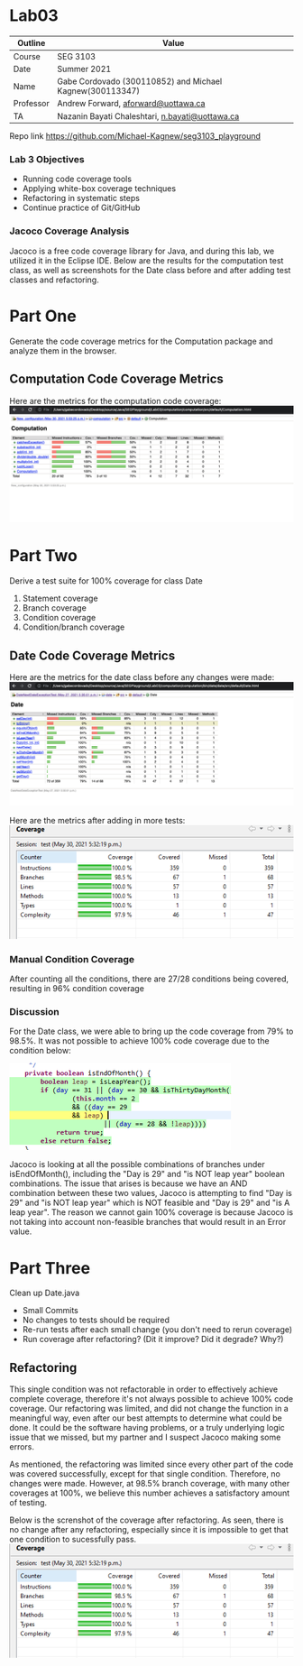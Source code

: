 # Lab03
| Outline | Value |
| --- | --- |
| Course | SEG 3103 |
| Date | Summer 2021 |
| Name | Gabe Cordovado (300110852) and Michael Kagnew(300113347)  |
| Professor | Andrew Forward, aforward@uottawa.ca |
| TA | Nazanin Bayati Chaleshtari, n.bayati@uottawa.ca |

Repo link https://github.com/Michael-Kagnew/seg3103_playground

### Lab 3 Objectives
- Running code coverage tools
- Applying white-box coverage techniques 
- Refactoring in systematic steps 
- Continue practice of Git/GitHub

### Jacoco Coverage Analysis
Jacoco is a free code coverage library for Java, and during this lab, we utilized it in the Eclipse IDE. Below are the results for the computation test class, as well as screenshots for the Date class before and after adding test classes and refactoring.

# Part One
Generate the code coverage metrics for the Computation package and analyze them in the browser. 

## Computation Code Coverage Metrics

Here are the metrics for the computation code coverage:
![image](./assets/computation_coverage.png)

# Part Two
Derive a test suite for 100% coverage for class Date

1. Statement coverage
2. Branch coverage
3. Condition coverage
4. Condition/branch coverage

## Date Code Coverage Metrics
Here are the metrics for the date class before any changes were made: <br>
![image](./assets/date_before_tests.png)

Here are the metrics after adding in more tests: <br>
![image](./assets/Lab3AddedTestsCoverage.png)

### Manual Condition Coverage
After counting all the conditions, there are 27/28 conditions being covered, resulting in 96% condition coverage

### Discussion
For the Date class, we were able to bring up the code coverage from 79% to 98.5%. It was not possible to achieve 100% code coverage due to the condition below:

![image](./assets/FailedCondition.png)

Jacoco is looking at all the possible combinations of branches under isEndOfMonth(), including the "Day is 29" and "is NOT leap year" boolean combinations. The issue that arises is because we have an AND combination between these two values, Jacoco is attempting to find "Day is 29" and "is NOT leap year" which is NOT feasible and "Day is 29" and "is A leap year". The reason we cannot gain 100% coverage is because Jacoco is not taking into account non-feasible branches that would result in an Error value.

# Part Three
Clean up Date.java

- Small Commits
- No changes to tests should be required
- Re-run tests after each small change (you don't need to rerun coverage)
- Run coverage after refactoring? (Dit it improve? Did it degrade? Why?)

## Refactoring
This single condition was not refactorable in order to effectively achieve complete coverage, therefore it's not always possible to achieve 100% code coverage. Our refactoring was limited, and did not change the function in a meaningful way, even after our best attempts to determine what could be done. It could be the software having problems, or a truly underlying logic issue that we missed, but my partner and I suspect Jacoco making some errors.

As mentioned, the refactoring was limited since every other part of the code was covered successfully, except for that single condition. Therefore, no changes were made. However, at 98.5% branch coverage, with many other coverages at 100%, we believe this number achieves a satisfactory amount of testing. 

Below is the screnshot of the coverage after refactoring. As seen, there is no change after any refactoring, especially since it is impossible to get that one condition to sucessfully pass.<br>
![image](./assets/Lab3AddedTestsCoverage.png)
